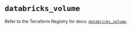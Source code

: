 # `databricks_volume`

Refer to the Terraform Registry for docs: [`databricks_volume`](https://registry.terraform.io/providers/databricks/databricks/1.37.0/docs/resources/volume).
